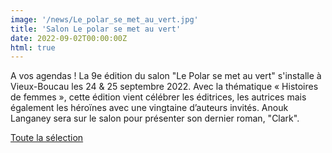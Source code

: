 ```yaml
---
image: '/news/Le_polar_se_met_au_vert.jpg'
title: 'Salon Le polar se met au vert'
date: 2022-09-02T00:00:00Z
html: true
---
```


<p>
  A vos agendas ! La 9e édition du salon &quot;Le Polar se met au vert&quot; s'installe à Vieux-Boucau les 24 & 25 septembre 2022.
  Avec la thématique « Histoires de femmes », cette édition vient célébrer les éditrices, les autrices mais également les héroïnes avec une vingtaine d’auteurs invités.
  Anouk Langaney sera sur le salon pour présenter son dernier roman, &quot;Clark&quot;.<br/>
</p>
<p>
  <a
    href="https://www.medialandes.fr/action-culturelle/le-polar-se-met-au-vert/le-polar-se-met-au-vert-2022/4441-le-polar-se-met-au-vert-2022"
    rel="noopener noreferrer"
    target="_blank"
  >
    Toute la sélection
  </a>
</p>


